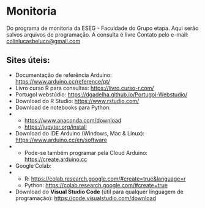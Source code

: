 # Monitoria
Do programa de monitoria da ESEG - Faculdade do Grupo etapa. Aqui serão salvos arquivos de programação. A consulta é livre
Contato pelo e-mail:
colinlucasbeluco@gmail.com

## Sites úteis:
 - Documentação de referência Arduino: https://www.arduino.cc/reference/pt/
 - Livro curso R para consultas: https://livro.curso-r.com/
 - Portugol webstúdio: https://dgadelha.github.io/Portugol-Webstudio/
 - Download do R Studio: https://www.rstudio.com/
 - Download de notebooks para Python:
 - - https://www.anaconda.com/download
   - https://jupyter.org/install
 - Download do IDE Arduino (Windows, Mac & Linux): https://www.arduino.cc/en/software
 - - Pode-se também programar pela Cloud Arduino: https://create.arduino.cc
 - Google Colab:
 - - R: https://colab.research.google.com/#create=true&language=r
   - Python: https://colab.research.google.com/#create=true
 - Download do **Visual Studio Code** (útil para qualquer linguagem de programação): https://code.visualstudio.com/download
